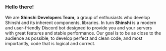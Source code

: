 ### Hello there!
We are **Shinshi Developers Team**, a group of enthusiasts who develop Shinshi and its inherent components, libraries. 
In turn **Shinshi** is a modern and user-friendly Discord bot designed to provide you and your servers with great features and stable performance.
Our goal is to be as close to the audience as possible, to develop perfect and clean code, and most importantly, code that is logical and correct. 
